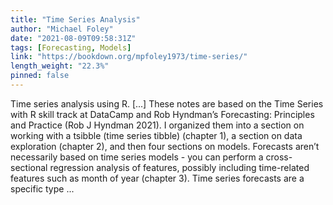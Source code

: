 ```yaml
---
title: "Time Series Analysis"
author: "Michael Foley"
date: "2021-08-09T09:58:31Z"
tags: [Forecasting, Models]
link: "https://bookdown.org/mpfoley1973/time-series/"
length_weight: "22.3%"
pinned: false
---
```


Time series analysis using R. [...] These notes are based on the Time Series with R skill track at DataCamp and Rob Hyndman’s Forecasting: Principles and Practice (Rob J Hyndman 2021). I organized them into a section on working with a tsibble (time series tibble) (chapter 1), a section on data exploration (chapter 2), and then four sections on models. Forecasts aren’t necessarily based on time series models - you can perform a cross-sectional regression analysis of features, possibly including time-related features such as month of year (chapter 3). Time series forecasts are a specific type ...
